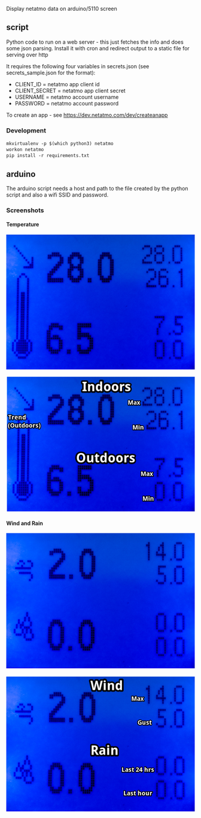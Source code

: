 Display netatmo data on arduino/5110 screen

## script

Python code to run on a web server - this just fetches the info and does some json parsing.
Install it with cron and redirect output to a static file for serving over http

It requires the following four variables in secrets.json (see secrets_sample.json for the format):

* CLIENT_ID = netatmo app client id
* CLIENT_SECRET = netatmo app client secret
* USERNAME = netatmo account username
* PASSWORD = netatmo account password

To create an app - see https://dev.netatmo.com/dev/createanapp

### Development

```
mkvirtualenv -p $(which python3) netatmo
workon netatmo
pip install -r requirements.txt
```

## arduino

The arduino script needs a host and path to the file created by the python script and also a wifi SSID and password.

### Screenshots

#### Temperature

![Temperature screenshot](screenshot-1.jpg "Temperature view")

![Temperature screenshot](screenshot-1-details.png "Temperature view")

#### Wind and Rain

![Wind and rain screenshot](screenshot-2.jpg "Wind and Rain view")

![Wind and rain screenshot](screenshot-2-details.png "Wind and Rain view")
